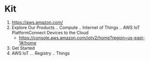 # Kit

1. https://aws.amazon.com/
2. Explore Our Products .. Compute .. Internet of Things .. AWS IoT PlatformConnect Devices to the Cloud
   - https://console.aws.amazon.com/iotv2/home?region=us-east-1#/home
3. Get Started
4. AWS IoT ... Registry .. Things

